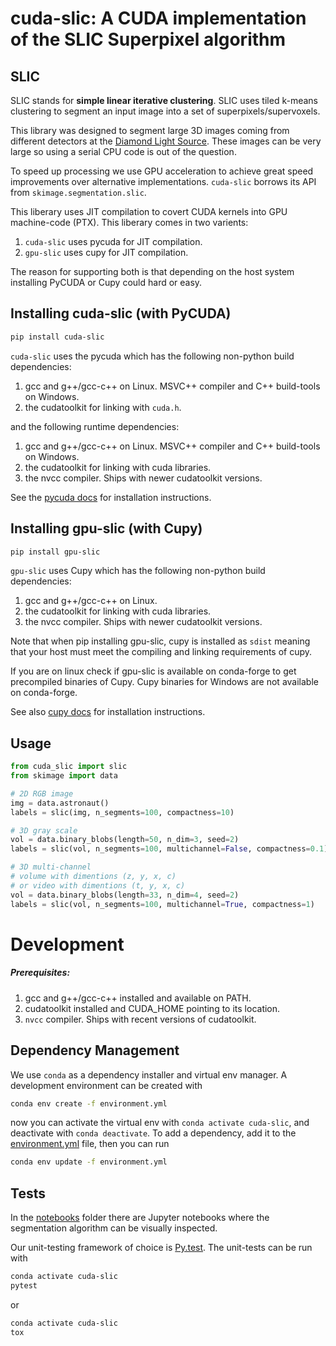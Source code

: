 # cuda-slic: A CUDA implementation of the SLIC Superpixel algorithm

## SLIC
SLIC stands for __simple linear iterative clustering__. SLIC uses
tiled k-means clustering to segment an input image into a set
of superpixels/supervoxels.

This library was designed to segment large 3D images coming from different
detectors at the [Diamond Light Source](https://diamond.ac.uk). These images
can be very large so using a serial CPU code is out of the question.

To speed up processing we use GPU acceleration to achieve great speed
improvements over alternative implementations. `cuda-slic` borrows its API
from `skimage.segmentation.slic`.

This liberary uses JIT compilation to covert CUDA kernels into GPU machine-code (PTX).
This liberary comes in two varients:
1. `cuda-slic` uses pycuda for JIT compilation.
2. `gpu-slic` uses cupy for JIT compilation.

The reason for supporting both is that depending on the host system installing
PyCUDA or Cupy could hard or easy.

## Installing cuda-slic (with PyCUDA)
```bash
pip install cuda-slic
```
`cuda-slic` uses the pycuda which has the following non-python
build dependencies:
1. gcc and g++/gcc-c++ on Linux. MSVC++ compiler and C++ build-tools on Windows.
2. the cudatoolkit for linking with `cuda.h`.

and the following runtime dependencies:
1. gcc and g++/gcc-c++ on Linux. MSVC++ compiler and C++ build-tools on Windows.
2. the cudatoolkit for linking with cuda libraries.
3. the nvcc compiler. Ships with newer cudatoolkit versions.

See the [pycuda docs](https://wiki.tiker.net/PyCuda/Installation/) for 
installation instructions.

## Installing gpu-slic (with Cupy)
```bash
pip install gpu-slic
```
`gpu-slic` uses Cupy which has the following non-python
build dependencies:
1. gcc and g++/gcc-c++ on Linux.
2. the cudatoolkit for linking with cuda libraries.
3. the nvcc compiler. Ships with newer cudatoolkit versions.

Note that when pip installing gpu-slic, cupy is installed as `sdist`
meaning that your host must meet the compiling and linking requirements
of cupy.

If you are on linux check if gpu-slic is available on conda-forge to get
precompiled binaries of Cupy. Cupy binaries for Windows are not available
on conda-forge.

See also [cupy docs](https://docs.cupy.dev/en/stable/install.html) for 
installation instructions.

## Usage
```python
from cuda_slic import slic
from skimage import data

# 2D RGB image
img = data.astronaut() 
labels = slic(img, n_segments=100, compactness=10)

# 3D gray scale
vol = data.binary_blobs(length=50, n_dim=3, seed=2)
labels = slic(vol, n_segments=100, multichannel=False, compactness=0.1)

# 3D multi-channel
# volume with dimentions (z, y, x, c)
# or video with dimentions (t, y, x, c)
vol = data.binary_blobs(length=33, n_dim=4, seed=2)
labels = slic(vol, n_segments=100, multichannel=True, compactness=1)
```

# Development
##### Prerequisites:
1. gcc and g++/gcc-c++ installed and available on PATH.
2. cudatoolkit installed and CUDA_HOME pointing to its location.
3. `nvcc` compiler. Ships with recent versions of cudatoolkit.

## Dependency Management

We use `conda` as a dependency installer and virtual env manager.
A development environment can be created with
```bash
conda env create -f environment.yml
```
now you can activate the virtual env with `conda activate cuda-slic`,
and deactivate with `conda deactivate`.
To add a dependency, add it to the [environment.yml](environment.yml) file, then you can run
```bash
conda env update -f environment.yml
```

## Tests
In the [notebooks](notebooks) folder there are Jupyter notebooks
where the segmentation algorithm can be visually inspected.

Our unit-testing framework of choice is [Py.test](https://docs.pytest.org/en/latest/).
The unit-tests can be run with
```bash
conda activate cuda-slic
pytest
```
or
```bash
conda activate cuda-slic
tox
```